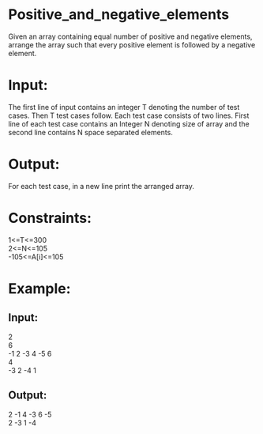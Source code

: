 # Positive_and_negative_elements
Given an array containing equal number of positive and negative elements, arrange the array such that every positive element is followed by a negative element.

# Input:
The first line of input contains an integer T denoting the number of test cases. Then T test cases follow. Each test case consists of two lines. First line of each test case contains an Integer N denoting size of array and the second line contains N space separated elements.

# Output:
For each test case, in a new line print the arranged array.

# Constraints:  
1<=T<=300  
2<=N<=105  
-105<=A[i]<=105  

# Example:  
## Input:  
2  
6  
-1 2 -3 4 -5 6  
4  
-3 2 -4 1  
## Output:
2 -1 4 -3 6 -5  
2 -3 1 -4  
